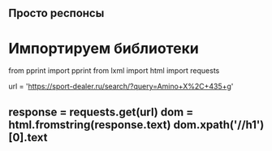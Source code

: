 Просто респонсы
--------------------------------------------
# Импортируем библиотеки
from pprint import  pprint
from lxml import html
import requests

url = 'https://sport-dealer.ru/search/?query=Amino+X%2C+435+g'

response = requests.get(url)
dom = html.fromstring(response.text)
dom.xpath('//h1')[0].text
------------------------------------------------
